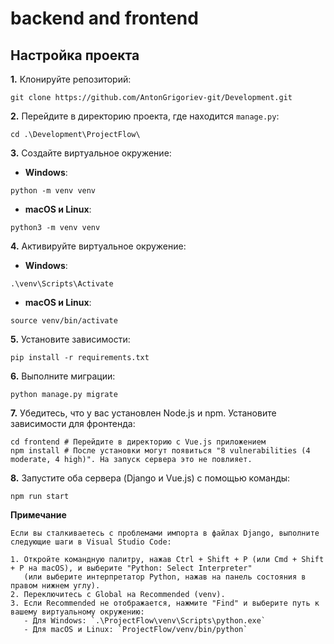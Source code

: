 # backend and frontend

## Настройка проекта

**1.** Клонируйте репозиторий:
```
git clone https://github.com/AntonGrigoriev-git/Development.git
```

**2.** Перейдите в директорию проекта, где находится `manage.py`:
```
cd .\Development\ProjectFlow\
```

**3.** Создайте виртуальное окружение:
- **Windows**:
```
python -m venv venv
```
- **macOS и Linux**:
```
python3 -m venv venv
```

**4.** Активируйте виртуальное окружение:
- **Windows**:
```
.\venv\Scripts\Activate
```
- **macOS и Linux**:
```
source venv/bin/activate
```

**5.** Установите зависимости:
```
pip install -r requirements.txt
```

**6.** Выполните миграции:
```
python manage.py migrate
```

**7.** Убедитесь, что у вас установлен Node.js и npm. Установите зависимости для фронтенда:
```
cd frontend # Перейдите в директорию с Vue.js приложением
npm install # После установки могут появиться "8 vulnerabilities (4 moderate, 4 high)". На запуск сервера это не повлияет.
```

**8.** Запустите оба сервера (Django и Vue.js) с помощью команды:
```
npm run start
```

**Примечание**
```
Если вы сталкиваетесь с проблемами импорта в файлах Django, выполните следующие шаги в Visual Studio Code:

1. Откройте командную палитру, нажав Ctrl + Shift + P (или Cmd + Shift + P на macOS), и выберите "Python: Select Interpreter"
   (или выберите интерпретатор Python, нажав на панель состояния в правом нижнем углу).
2. Переключитесь с Global на Recommended (venv).
3. Если Recommended не отображается, нажмите "Find" и выберите путь к вашему виртуальному окружению:
   - Для Windows: `.\ProjectFlow\venv\Scripts\python.exe`
   - Для macOS и Linux: `ProjectFlow/venv/bin/python`
```
